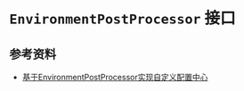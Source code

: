 # `EnvironmentPostProcessor` 接口

## 参考资料
- [基于EnvironmentPostProcessor实现自定义配置中心](https://blog.csdn.net/Crystalqy/article/details/118787142?ops_request_misc=%257B%2522request%255Fid%2522%253A%2522aa67eebb79bb6600618cdd3b2d02adce%2522%252C%2522scm%2522%253A%252220140713.130102334..%2522%257D&request_id=aa67eebb79bb6600618cdd3b2d02adce&biz_id=0&utm_medium=distribute.pc_search_result.none-task-blog-2~all~top_positive~default-1-118787142-null-null.142^v102^control&utm_term=EnvironmentPostProcessor&spm=1018.2226.3001.4187)
